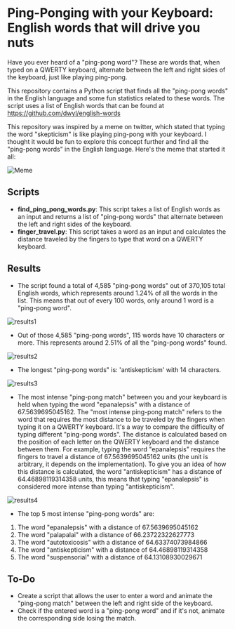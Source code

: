 # Ping-Ponging with your Keyboard: English words that will drive you nuts

Have you ever heard of a "ping-pong word"? These are words that, when typed on a QWERTY keyboard, alternate between the left and right sides of the keyboard, just like playing ping-pong.

This repository contains a Python script that finds all the "ping-pong words" in the English language and some fun statistics related to these words. The script uses a list of English words that can be found at https://github.com/dwyl/english-words

This repository was inspired by a meme on twitter, which stated that typing the word "skepticism" is like playing ping-pong with your keyboard. I thought it would be fun to explore this concept further and find all the "ping-pong words" in the English language. Here's the meme that started it all:


![Meme](https://user-images.githubusercontent.com/83130443/213490822-b90d23f1-8831-4f63-a8ae-d17758da7622.png)

## Scripts
* **find_ping_pong_words.py**: This script takes a list of English words as an input and returns a list of "ping-pong words" that alternate between the left and right sides of the keyboard.
* **finger_travel.py**: This script takes a word as an input and calculates the distance traveled by the fingers to type that word on a QWERTY keyboard.
## Results
* The script found a total of 4,585 "ping-pong words" out of 370,105 total English words, which represents around 1.24% of all the words in the list. This means that out of every 100 words, only around 1 word is a "ping-pong word".

![results1](https://user-images.githubusercontent.com/83130443/213500848-84438a00-09cc-4874-a69b-a38aa9ce6cb8.png)

* Out of those 4,585 "ping-pong words", 115 words have 10 characters or more. This represents around 2.51% of all the "ping-pong words" found.

![results2](https://user-images.githubusercontent.com/83130443/213503847-54f34976-29d5-4ebe-af91-0abe682baaef.png)

* The longest "ping-pong words" is: 'antiskepticism' with 14 characters.

![results3](https://user-images.githubusercontent.com/83130443/213504558-c1207650-0845-417d-9626-0bf4faf09405.png)


* The most intense "ping-pong match" between you and your keyboard is held when typing the word "epanalepsis" with a distance of 67.5639695045162.
The "most intense ping-pong match" refers to the word that requires the most distance to be traveled by the fingers when typing it on a QWERTY keyboard. It's a way to compare the difficulty of typing different "ping-pong words". The distance is calculated based on the position of each letter on the QWERTY keyboard and the distance between them. For example, typing the word "epanalepsis" requires the fingers to travel a distance of 67.5639695045162 units (the unit is arbitrary, it depends on the implementation). To give you an idea of how this distance is calculated, the word "antiskepticism" has a distance of 64.46898119314358 units, this means that typing "epanalepsis" is considered more intense than typing "antiskepticism".

![results4](https://user-images.githubusercontent.com/83130443/213509993-dbb4fef6-1647-418b-92b2-bb2013964659.png)



* The top 5 most intense "ping-pong words" are:
1. The word "epanalepsis" with a distance of 67.5639695045162
2. The word "palapalai" with a distance of 66.23722322627773
3. The word "autotoxicosis" with a distance of 64.63374073984866
4. The word "antiskepticism" with a distance of 64.46898119314358
5. The word "suspensorial" with a distance of 64.13108930029671

## To-Do
* Create a script that allows the user to enter a word and animate the "ping-pong match" between the left and right side of the keyboard.
* Check if the entered word is a "ping-pong word" and if it's not, animate the corresponding side losing the match.
